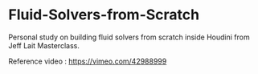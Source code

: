 # Fluid-Solvers-from-Scratch
Personal study on building fluid solvers from scratch inside Houdini from Jeff Lait Masterclass.

Reference video : https://vimeo.com/42988999
